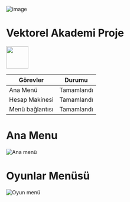 ![image](https://github.com/user-attachments/assets/b8e90988-b409-4d42-9969-32be6b6f93c3)<!DOCTYPE html>
<h1>Vektorel Akademi Proje</h1>
<link href="https://cdn.jsdelivr.net/npm/bootstrap@5.0.2/dist/css/bootstrap.min.css" rel="stylesheet" integrity="sha384-EVSTQN3/azprG1Anm3QDgpJLIm9Nao0Yz1ztcQTwFspd3yD65VohhpuuCOmLASjC" crossorigin="anonymous">
<img src="https://upload.wikimedia.org/wikipedia/commons/3/31/Python-logo.png" class="img-thumbnail" style="width:60px;height:60px;">
<div class="container mt-3">           
  <table class="table table-bordered">
    <thead>
      <tr>
        <th>Görevler</th>
        <th>Durumu</th>
      </tr>
    </thead>
    <tbody>
      <tr>
        <td>Ana Menü</td>
        <td>Tamamlandı</td>
      </tr>
      <tr>
        <td>Hesap Makinesi</td>
        <td>Tamamlandı</td>
      </tr>
      <tr>
        <td>Menü bağlantısı</td>
        <td>Tamamlandı </td>
      </tr>
    </tbody>
  </table>
  <h1>Ana Menu</h1>
  <img src="https://github.com/user-attachments/assets/6bec8a12-20d3-4ed3-90fd-f91fbff353b1" alt="Ana menü">
  <h1>Oyunlar Menüsü</h1>
  <img src="https://github.com/user-attachments/assets/5d579972-d8e1-4dcf-b32f-e4ba6611df4e" alt="Oyun menü">

</div>
